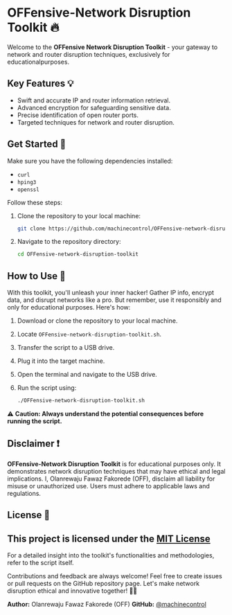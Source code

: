 # OFFensive-Network Disruption Toolkit 🔥

Welcome to the **OFFensive Network Disruption Toolkit** - your gateway to  network and router disruption techniques, exclusively for educationalpurposes.

## Key Features 💡

- Swift and accurate IP and router information retrieval.
- Advanced encryption for safeguarding sensitive data.
- Precise identification of open router ports.
- Targeted techniques for network and router disruption.

## Get Started 🚀

Make sure you have the following dependencies installed:

- `curl`
- `hping3`
- `openssl`

 Follow these steps:

1. Clone the repository to your local machine:

   ```bash
   git clone https://github.com/machinecontrol/OFFensive-network-disruption-toolkit.git
   ```

2. Navigate to the repository directory:

   ```bash
   cd OFFensive-network-disruption-toolkit
   ```

## How to Use 📝

With this toolkit, you'll unleash your inner hacker! Gather IP info, encrypt data, and disrupt networks like a pro. But remember, use it responsibly and only for educational purposes. Here's how:

1. Download or clone the repository to your local machine.
2. Locate `OFFensive-network-disruption-toolkit.sh`.
3. Transfer the script to a USB drive.
4. Plug it into the target machine.
5. Open the terminal and navigate to the USB drive.
6. Run the script using:

   ```bash
   ./OFFensive-network-disruption-toolkit.sh
   ```

⚠️ **Caution: Always understand the potential consequences before running the script.**

## Disclaimer ❗

**OFFensive-Network Disruption Toolkit** is for educational purposes only. It demonstrates network disruption techniques that may have ethical and legal implications. I, Olanrewaju Fawaz Fakorede (OFF), disclaim all liability for misuse or unauthorized use. Users must adhere to applicable laws and regulations.



## License 📜

This project is licensed under the [MIT License](LICENSE) 
---

For a detailed insight into the toolkit's functionalities and methodologies, refer to the script itself.

Contributions and feedback are always welcome! Feel free to create issues or pull requests on the GitHub repository page. Let's make network disruption ethical and innovative together! 💪😎

**Author:** Olanrewaju Fawaz Fakorede (OFF) 
**GitHub:** [@machinecontrol](https://github.com/machinecontrol)
